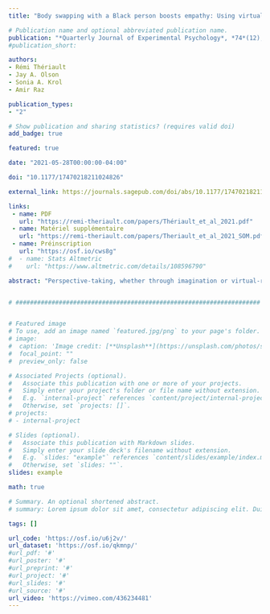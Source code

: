 ```yaml
---
title: "Body swapping with a Black person boosts empathy: Using virtual reality to embody another"

# Publication name and optional abbreviated publication name.
publication: "*Quarterly Journal of Experimental Psychology*, *74*(12), 2057-2074. <a href='https://doi.org/10.1177/17470218211024826' target='_blank' rel='noopener noreferrer'>doi.org/10.1177/17470218211024826</a>"
#publication_short: 

authors:
- Rémi Thériault
- Jay A. Olson
- Sonia A. Krol
- Amir Raz

publication_types:
- "2"

# Show publication and sharing statistics? (requires valid doi)
add_badge: true

featured: true

date: "2021-05-28T00:00:00-04:00"

doi: "10.1177/17470218211024826"

external_link: https://journals.sagepub.com/doi/abs/10.1177/17470218211024826

links: 
 - name: PDF
   url: "https://remi-theriault.com/papers/Thériault_et_al_2021.pdf"
 - name: Matériel supplémentaire
   url: "https://remi-theriault.com/papers/Theriault_et_al_2021_SOM.pdf"
 - name: Préinscription
   url: "https://osf.io/cws8g"
#  - name: Stats Altmetric
#    url: "https://www.altmetric.com/details/108596790"

abstract: "Perspective-taking, whether through imagination or virtual-reality interventions, seems to improve intergroup relations; however, what intervention leads to better outcomes remains unclear. This pre-registered study collected measures of empathy and race bias from 90 participants, split into one of three perspective-taking groups: embodied perspective-taking, mental perspective-taking, and a control group. We drew on virtual-reality technology alongside a Black confederate across all conditions. Only in the first group, participants got to exchange real-time viewpoints with the confederate and literally “see through the eyes of another.” In the two other conditions, participants either imagined a day in the life of the Black confederate or in their own life, respectively. Our findings show that, compared to the control group, the embodied perspective-taking group scored higher on empathy sub-components. On the other hand, both perspective-taking interventions differentially affected neither explicit nor implicit race bias. Our study suggests that embodiment of an outgroup can enhance empathy."


# ####################################################################


# Featured image
# To use, add an image named `featured.jpg/png` to your page's folder. 
# image:
#  caption: 'Image credit: [**Unsplash**](https://unsplash.com/photos/s9CC2SKySJM)'
#  focal_point: ""
#  preview_only: false

# Associated Projects (optional).
#   Associate this publication with one or more of your projects.
#   Simply enter your project's folder or file name without extension.
#   E.g. `internal-project` references `content/project/internal-project/index.md`.
#   Otherwise, set `projects: []`.
# projects:
# - internal-project

# Slides (optional).
#   Associate this publication with Markdown slides.
#   Simply enter your slide deck's filename without extension.
#   E.g. `slides: "example"` references `content/slides/example/index.md`.
#   Otherwise, set `slides: ""`.
slides: example

math: true

# Summary. An optional shortened abstract.
# summary: Lorem ipsum dolor sit amet, consectetur adipiscing elit. Duis posuere tellus ac convallis placerat. Proin tincidunt magna sed ex sollicitudin condimentum.

tags: []

url_code: 'https://osf.io/u6j2v/'
url_dataset: 'https://osf.io/qkmnp/'
#url_pdf: '#'
#url_poster: '#'
#url_preprint: '#'
#url_project: '#'
#url_slides: '#'
#url_source: '#'
url_video: 'https://vimeo.com/436234481'
---
```

